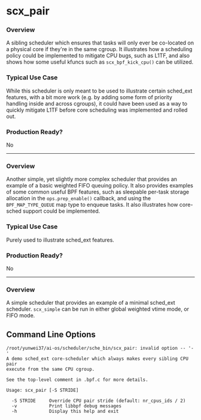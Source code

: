 # scx_pair


### Overview

A sibling scheduler which ensures that tasks will only ever be co-located on a
physical core if they're in the same cgroup. It illustrates how a scheduling
policy could be implemented to mitigate CPU bugs, such as L1TF, and also shows
how some useful kfuncs such as `scx_bpf_kick_cpu()` can be utilized.

### Typical Use Case

While this scheduler is only meant to be used to illustrate certain sched_ext
features, with a bit more work (e.g. by adding some form of priority handling
inside and across cgroups), it could have been used as a way to quickly
mitigate L1TF before core scheduling was implemented and rolled out.

### Production Ready?

No

--------------------------------------------------------------------------------


### Overview

Another simple, yet slightly more complex scheduler that provides an example of
a basic weighted FIFO queuing policy. It also provides examples of some common
useful BPF features, such as sleepable per-task storage allocation in the
`ops.prep_enable()` callback, and using the `BPF_MAP_TYPE_QUEUE` map type to
enqueue tasks. It also illustrates how core-sched support could be implemented.

### Typical Use Case

Purely used to illustrate sched_ext features.

### Production Ready?

No

--------------------------------------------------------------------------------



### Overview

A simple scheduler that provides an example of a minimal sched_ext
scheduler. `scx_simple` can be run in either global weighted vtime mode, or
FIFO mode.


## Command Line Options

```
/root/yunwei37/ai-os/scheduler/sche_bin/scx_pair: invalid option -- '-'
A demo sched_ext core-scheduler which always makes every sibling CPU pair
execute from the same CPU cgroup.

See the top-level comment in .bpf.c for more details.

Usage: scx_pair [-S STRIDE]

  -S STRIDE     Override CPU pair stride (default: nr_cpus_ids / 2)
  -v            Print libbpf debug messages
  -h            Display this help and exit
```

